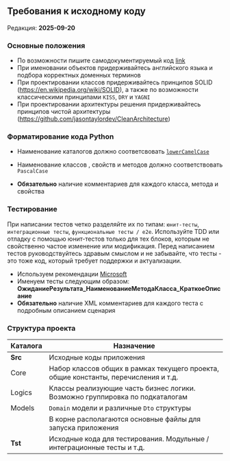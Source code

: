## Требования к исходному коду
Редакция: **2025-09-20**

### Основные положения

- По возможности пишите самодокументируемый код [link](https://habr.com/ru/post/458264/)
- При именовании объектов придерживайтесь английского языка и подбора корректных доменных терминов
- При проектировании классов придерживайтесь принципов SOLID (https://en.wikipedia.org/wiki/SOLID), а также по возможности классическими принципами `KISS`, `DRY` и `YAGNI`
- При проектировании архитектуры решения придерживайтесь принципов чистой архитектуры (https://github.com/jasontaylordev/CleanArchitecture)

### Форматирование кода Python
- Наименование каталогов должно соответсвовать [`lowerCamelCase`](https://ru.wikipedia.org/wiki/%D0%92%D0%B5%D1%80%D0%B1%D0%BB%D1%8E%D0%B6%D0%B8%D0%B9_%D1%80%D0%B5%D0%B3%D0%B8%D1%81%D1%82%D1%80)
- Наименование классов , свойств и методов должно соответствовать `PascalCase`

- **Обязательно** наличие комментариев для каждого класса, метода и свойства

### Тестирование

При написании тестов четко разделяйте их по типам: `юнит-тесты`, `интеграционные тесты`, `функциональные тесты / e2e`. 
Используйте TDD или отладку с помощью юнит-тестов только для тех блоков, которым не свойственно частое изменение или модификация. 
Перед написанием тестов руководствуйтесь здравым смыслом и не забывайте, что тесты - это тоже код, который требует поддержки и актуализации.

- Используем рекомендации [Microsoft](https://learn.microsoft.com/ru-ru/dotnet/core/testing/unit-testing-best-practices)
- Именуем тесты следующим образом: **ОжиданиеРезультата_НаименованиеМетодаКласса_КраткоеОписание**
- **Обязательно** наличие XML комментариев для каждого теста с подробным описанием сценария

### Структура проекта

| Каталога         | Назначение                                                                                                   |
|------------------|--------------------------------------------------------------------------------------------------------------|
| **Src**          | Исходные коды приложения                                                                                     |
| Core             | Набор классов общих в рамках текущего проекта, общие константы, перечисления и т.д.                          |
| Logics           | Классы реализующие часть бизнес логики. Возможно группировка по подкаталогам                                 |
| Models           | `Domain` модели и различные `Dto` структуры                                                                  |
|                  | В корне располагаются основные файлы для запуска приложения                                                  |
| **Tst**          | Исходные кода для тестирования. Модульные / интеграционные тесты и т.д.                                      |



